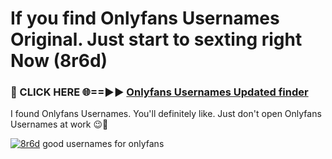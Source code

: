 # If you find Onlyfans Usernames Original. Just start to sexting right Now (8r6d)

<h3>🔴 CLICK HERE 🌐==►► <a href="https://tinyurl.com/mtbk5fxa" rel="nofollow">Onlyfans Usernames Updated finder</a></h3>

I found Onlyfans Usernames. You'll definitely like. Just don't open Onlyfans Usernames at work 😉💬

[![8r6d](https://i.imgur.com/Q8WKrnY.jpeg)](https://tinyurl.com/mtbk5fxa)
good usernames for onlyfans